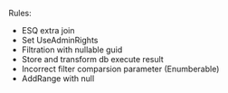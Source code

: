 Rules:

* ESQ extra join
* Set UseAdminRights
* Filtration with nullable guid
* Store and transform db execute result
* Incorrect filter comparsion parameter (Enumberable)
* AddRange with null